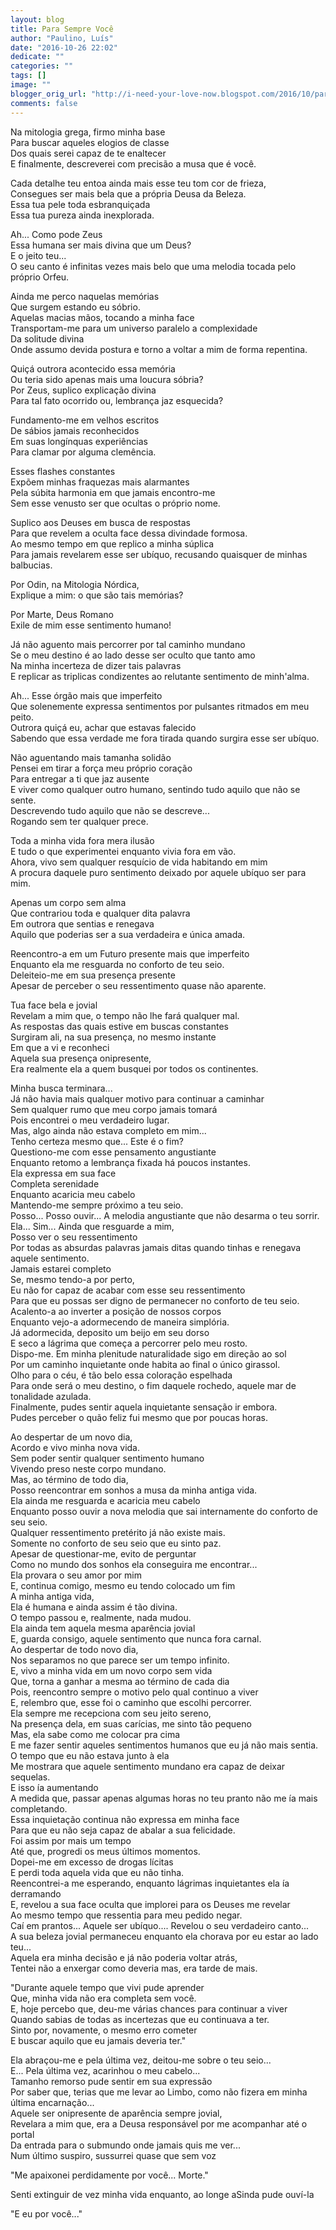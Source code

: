 ```yaml
---
layout: blog
title: Para Sempre Você
author: "Paulino, Luís"
date: "2016-10-26 22:02"
dedicate: ""
categories: ""
tags: []
image: ""
blogger_orig_url: "http://i-need-your-love-now.blogspot.com/2016/10/para-sempre-voce.html"
comments: false
---
```


Na mitologia grega, firmo minha base\
Para buscar aqueles elogios de classe\
Dos quais serei capaz de te enaltecer\
E finalmente, descreverei com precisão a musa que é você.

Cada detalhe teu entoa ainda mais esse teu tom cor de frieza,\
Consegues ser mais bela que a própria Deusa da Beleza.\
Essa tua pele toda esbranquiçada\
Essa tua pureza ainda inexplorada.

Ah... Como pode Zeus\
Essa humana ser mais divina que um Deus?\
E o jeito teu...\
O seu canto é infinitas vezes mais belo que uma melodia tocada pelo próprio Orfeu.

Ainda me perco naquelas memórias\
Que surgem estando eu sóbrio.\
Aquelas macias mãos, tocando a minha face\
Transportam-me para um universo paralelo a complexidade\
Da solitude divina\
Onde assumo devida postura e torno a voltar a mim de forma repentina.

Quiçá outrora acontecido essa memória\
Ou teria sido apenas mais uma loucura sóbria?\
Por Zeus, suplico explicação divina\
Para tal fato ocorrido ou, lembrança jaz esquecida?

Fundamento-me em velhos escritos\
De sábios jamais reconhecidos\
Em suas longínquas experiências\
Para clamar por alguma clemência.

Esses flashes constantes\
Expõem minhas fraquezas mais alarmantes\
Pela súbita harmonia em que jamais encontro-me\
Sem esse venusto ser que ocultas o próprio nome.

Suplico aos Deuses em busca de respostas\
Para que revelem a oculta face dessa divindade formosa.\
Ao mesmo tempo em que replico a minha súplica\
Para jamais revelarem esse ser ubíquo, recusando quaisquer de minhas balbucias.

Por Odin, na Mitologia Nórdica,\
Explique a mim: o que são tais memórias?

Por Marte, Deus Romano\
Exile de mim esse sentimento humano!

Já não aguento mais percorrer por tal caminho mundano\
Se o meu destino é ao lado desse ser oculto que tanto amo\
Na minha incerteza de dizer tais palavras\
E replicar as triplicas condizentes ao relutante sentimento de minh'alma.

Ah... Esse órgão mais que imperfeito\
Que solenemente expressa sentimentos por pulsantes ritmados em meu peito.\
Outrora quiçá eu, achar que estavas falecido\
Sabendo que essa verdade me fora tirada quando surgira esse ser ubíquo.

Não aguentando mais tamanha solidão\
Pensei em tirar a força meu próprio coração\
Para entregar a ti que jaz ausente\
E viver como qualquer outro humano, sentindo tudo aquilo que não se sente.\
Descrevendo tudo aquilo que não se descreve...\
Rogando sem ter qualquer prece.

Toda a minha vida fora mera ilusão\
E tudo o que experimentei enquanto vivia fora em vão.\
Ahora, vivo sem qualquer resquício de vida habitando em mim\
A procura daquele puro sentimento deixado por aquele ubíquo ser para mim.

Apenas um corpo sem alma\
Que contrariou toda e qualquer dita palavra\
Em outrora que sentias e renegava\
Aquilo que poderias ser a sua verdadeira e única amada.

Reencontro-a em um Futuro presente mais que imperfeito\
Enquanto ela me resguarda no conforto de teu seio.\
Deleiteio-me em sua presença presente\
Apesar de perceber o seu ressentimento quase não aparente.

Tua face bela e jovial\
Revelam a mim que, o tempo não lhe fará qualquer mal.\
As respostas das quais estive em buscas constantes\
Surgiram ali, na sua presença, no mesmo instante\
Em que a vi e reconheci\
Aquela sua presença onipresente,\
Era realmente ela a quem busquei por todos os continentes.

Minha busca terminara...\
Já não havia mais qualquer motivo para continuar a caminhar\
Sem qualquer rumo que meu corpo jamais tomará\
Pois encontrei o meu verdadeiro lugar.\
Mas, algo ainda não estava completo em mim...\
Tenho certeza mesmo que... Este é o fim?\
Questiono-me com esse pensamento angustiante\
Enquanto retomo a lembrança fixada há poucos instantes.\
Ela expressa em sua face\
Completa serenidade\
Enquanto acaricia meu cabelo\
Mantendo-me sempre próximo a teu seio.\
Posso... Posso ouvir... A melodia angustiante que não desarma o teu sorrir.\
Ela... Sim... Ainda que resguarde a mim,\
Posso ver o seu ressentimento\
Por todas as absurdas palavras jamais ditas quando tinhas e renegava aquele sentimento.\
Jamais estarei completo\
Se, mesmo tendo-a por perto,\
Eu não for capaz de acabar com esse seu ressentimento\
Para que eu possas ser digno de permanecer no conforto de teu seio.\
Acalento-a ao inverter a posição de nossos corpos\
Enquanto vejo-a adormecendo de maneira simplória.\
Já adormecida, deposito um beijo em seu dorso\
E seco a lágrima que começa a percorrer pelo meu rosto.\
Dispo-me. Em minha plenitude naturalidade sigo em direção ao sol\
Por um caminho inquietante onde habita ao final o único girassol.\
Olho para o céu, é tão belo essa coloração espelhada\
Para onde será o meu destino, o fim daquele rochedo, aquele mar de tonalidade azulada.\
Finalmente, pudes sentir aquela inquietante sensação ir embora.\
Pudes perceber o quão feliz fui mesmo que por poucas horas.

Ao despertar de um novo dia,\
Acordo e vivo minha nova vida.\
Sem poder sentir qualquer sentimento humano\
Vivendo preso neste corpo mundano.\
Mas, ao término de todo dia,\
Posso reencontrar em sonhos a musa da minha antiga vida.\
Ela ainda me resguarda e acaricia meu cabelo\
Enquanto posso ouvir a nova melodia que sai internamente do conforto de seu seio.\
Qualquer ressentimento pretérito já não existe mais.\
Somente no conforto de seu seio que eu sinto paz.\
Apesar de questionar-me, evito de perguntar\
Como no mundo dos sonhos ela conseguira me encontrar...\
Ela provara o seu amor por mim\
E, continua comigo, mesmo eu tendo colocado um fim\
A minha antiga vida,\
Ela é humana e ainda assim é tão divina.\
O tempo passou e, realmente, nada mudou.\
Ela ainda tem aquela mesma aparência jovial\
E, guarda consigo, aquele sentimento que nunca fora carnal.\
Ao despertar de todo novo dia,\
Nos separamos no que parece ser um tempo infinito.\
E, vivo a minha vida em um novo corpo sem vida\
Que, torna a ganhar a mesma ao término de cada dia\
Pois, reencontro sempre o motivo pelo qual continuo a viver\
E, relembro que, esse foi o caminho que escolhi percorrer.\
Ela sempre me recepciona com seu jeito sereno,\
Na presença dela, em suas carícias, me sinto tão pequeno\
Mas, ela sabe como me colocar pra cima\
E me fazer sentir aqueles sentimentos humanos que eu já não mais sentia.\
O tempo que eu não estava junto à ela\
Me mostrara que aquele sentimento mundano era capaz de deixar sequelas.\
E isso ía aumentando\
A medida que, passar apenas algumas horas no teu pranto não me ía mais completando.\
Essa inquietação continua não expressa em minha face\
Para que eu não seja capaz de abalar a sua felicidade.\
Foi assim por mais um tempo\
Até que, progredi os meus últimos momentos.\
Dopei-me em excesso de drogas lícitas\
E perdi toda aquela vida que eu não tinha.\
Reencontrei-a me esperando, enquanto lágrimas inquietantes ela ía derramando\
E, revelou a sua face oculta que implorei para os Deuses me revelar\
Ao mesmo tempo que ressentia para meu pedido negar.\
Caí em prantos... Aquele ser ubíquo.... Revelou o seu verdadeiro canto...\
A sua beleza jovial permaneceu enquanto ela chorava por eu estar ao lado teu...\
Aquela era minha decisão e já não poderia voltar atrás,\
Tentei não a enxergar como deveria mas, era tarde de mais.

"Durante aquele tempo que vivi pude aprender\
Que, minha vida não era completa sem você.\
E, hoje percebo que, deu-me várias chances para continuar a viver\
Quando sabias de todas as incertezas que eu continuava a ter.\
Sinto por, novamente, o mesmo erro cometer\
E buscar aquilo que eu jamais deveria ter."

Ela abraçou-me e pela última vez, deitou-me sobre o teu seio...\
E... Pela última vez, acarinhou o meu cabelo...\
Tamanho remorso pude sentir em sua expressão\
Por saber que, terias que me levar ao Limbo, como não fizera em minha última encarnação...\
Aquele ser onipresente de aparência sempre jovial,\
Revelara a mim que, era a Deusa responsável por me acompanhar até o portal\
Da entrada para o submundo onde jamais quis me ver...\
Num último suspiro, sussurrei quase que sem voz

"Me apaixonei perdidamente por você... Morte."

Senti extinguir de vez minha vida enquanto, ao longe aSinda pude ouví-la

"E eu por você..."
